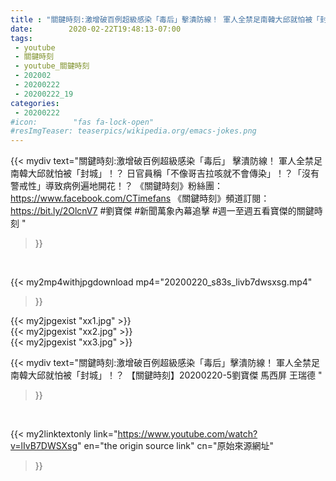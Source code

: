 ```yaml
---
title : "關鍵時刻:激增破百例超級感染「毒后」擊潰防線！ 軍人全禁足南韓大邱就怕被「封城」！？  【關鍵時刻】20200220-5劉寶傑 馬西屏 王瑞德 "
date:        2020-02-22T19:48:13-07:00
tags:
 - youtube
 - 關鍵時刻
 - youtube_關鍵時刻
 - 202002
 - 20200222
 - 20200222_19
categories:
 - 20200222
#icon:        "fas fa-lock-open"
#resImgTeaser: teaserpics/wikipedia.org/emacs-jokes.png
---
```


{{< mydiv text="關鍵時刻:激增破百例超級感染「毒后」 擊潰防線！ 軍人全禁足南韓大邱就怕被「封城」！？ 日官員稱「不像哥吉拉咳就不會傳染」！？「沒有警戒性」導致病例遍地開花！？  《關鍵時刻》粉絲團：https://www.facebook.com/CTimefans 《關鍵時刻》頻道訂閱：https://bit.ly/2OlcnV7  #劉寶傑 #新聞萬象內幕追擊 #週一至週五看寶傑的關鍵時刻 "
>}}
<br>


{{< my2mp4withjpgdownload mp4="20200220_s83s_livb7dwsxsg.mp4"
>}}

{{< my2jpgexist "xx1.jpg" >}}<br>
{{< my2jpgexist "xx2.jpg" >}}<br>
{{< my2jpgexist "xx3.jpg" >}}<br>



{{< mydiv text="關鍵時刻:激增破百例超級感染「毒后」擊潰防線！ 軍人全禁足南韓大邱就怕被「封城」！？  【關鍵時刻】20200220-5劉寶傑 馬西屏 王瑞德 "
>}}
<br>

{{< my2linktextonly link="https://www.youtube.com/watch?v=lIvB7DWSXsg"
en="the origin source link" cn="原始來源網址"
>}}


<br>

